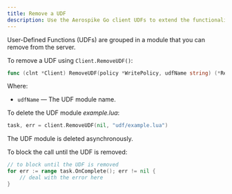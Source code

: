 ```yaml
---
title: Remove a UDF
description: Use the Aerospike Go client UDFs to extend the functionality and performance of the Aerospike database.
---
```


User-Defined Functions (UDFs) are grouped in a module that you can remove from the server.

To remove a UDF using `Client.RemoveUDF()`:

```go
func (clnt *Client) RemoveUDF(policy *WritePolicy, udfName string) (*RemoveTask, error) {
```

Where:

- `udfName` &mdash; The UDF module name.

To delete the UDF module _example.lua_:

```go
task, err = client.RemoveUDF(nil, "udf/example.lua")
```

The UDF module is deleted asynchronously. 

To block the call until the UDF is removed:

```go
// to block until the UDF is removed
for err := range task.OnComplete(); err != nil {
    // deal with the error here
}
```

